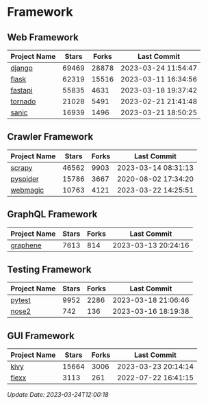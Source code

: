 # Framework

## Web Framework
| Project Name | Stars | Forks | Last Commit |
| ------------ | ----- | ----- | ----------- |
| [django](https://github.com/django/django) | 69469 | 28878 | 2023-03-24 11:54:47 |
| [flask](https://github.com/pallets/flask) | 62319 | 15516 | 2023-03-11 16:34:56 |
| [fastapi](https://github.com/tiangolo/fastapi) | 55835 | 4631 | 2023-03-18 19:37:42 |
| [tornado](https://github.com/tornadoweb/tornado) | 21028 | 5491 | 2023-02-21 21:41:48 |
| [sanic](https://github.com/sanic-org/sanic) | 16939 | 1496 | 2023-03-21 18:50:25 |

## Crawler Framework
| Project Name | Stars | Forks | Last Commit |
| ------------ | ----- | ----- | ----------- |
| [scrapy](https://github.com/scrapy/scrapy) | 46562 | 9903 | 2023-03-14 08:31:13 |
| [pyspider](https://github.com/binux/pyspider) | 15786 | 3667 | 2020-08-02 17:34:20 |
| [webmagic](https://github.com/code4craft/webmagic) | 10763 | 4121 | 2023-03-22 14:25:51 |

## GraphQL Framework
| Project Name | Stars | Forks | Last Commit |
| ------------ | ----- | ----- | ----------- |
| [graphene](https://github.com/graphql-python/graphene) | 7613 | 814 | 2023-03-13 20:24:16 |

## Testing Framework
| Project Name | Stars | Forks | Last Commit |
| ------------ | ----- | ----- | ----------- |
| [pytest](https://github.com/pytest-dev/pytest) | 9952 | 2286 | 2023-03-18 21:06:46 |
| [nose2](https://github.com/nose-devs/nose2) | 742 | 136 | 2023-03-16 18:19:38 |

## GUI Framework
| Project Name | Stars | Forks | Last Commit |
| ------------ | ----- | ----- | ----------- |
| [kivy](https://github.com/kivy/kivy) | 15664 | 3006 | 2023-03-23 20:14:14 |
| [flexx](https://github.com/flexxui/flexx) | 3113 | 261 | 2022-07-22 16:41:15 |

*Update Date: 2023-03-24T12:00:18*
